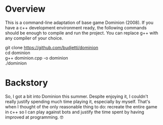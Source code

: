 # Overview
This is a command-line adaptation of base game Dominion (2008). If you have a c++ development environment ready, the following commands should be enough to compile and run the project. You can replace g++ with any compiler of your choice.

git clone https://github.com/budjetti/dominion  
cd dominion  
g++ dominion.cpp -o dominion  
./dominion  

# Backstory
So, I got a bit into Dominion this summer. Despite enjoying it, I couldn't really justify spending much time playing it, especially by myself. That's when I thought of the only reasonable thing to do: recreate the entire game in c++ so I can play against bots and justify the time spent by having improved at programming. 🤓
